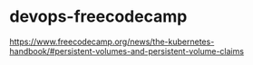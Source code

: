 # devops-freecodecamp

https://www.freecodecamp.org/news/the-kubernetes-handbook/#persistent-volumes-and-persistent-volume-claims
